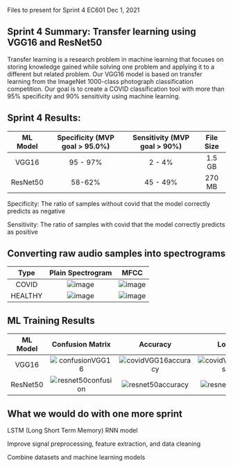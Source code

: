 Files to present for Sprint 4 EC601 Dec 1, 2021
## Sprint 4 Summary: Transfer learning using VGG16 and ResNet50
Transfer learning is a research problem in machine learning that focuses on storing knowledge gained while solving one problem and applying it to a different but related problem. Our VGG16 model is based on transfer learning from the ImageNet 1000-class photograph classification competition. Our goal is to create a COVID classification tool with more than 95% specificity and 90% sensitivity using machine learning.

## Sprint 4 Results:
ML Model   | Specificity  (MVP goal > 95.0%)   |  Sensitivity (MVP goal > 90%) | File Size
:---------------:|:-------------------------:|:-------------------------:|:---------------------:
VGG16 | 95 - 97% | 2 - 4% | 1.5 GB
ResNet50 | 58-62% | 45 - 49% | 270 MB

Specificity: The ratio of samples without covid that the model correctly predicts as negative

Sensitivity: The ratio of samples with covid that the model correctly predicts as positive


## Converting raw audio samples into spectrograms
Type    | Plain Spectrogram     |  MFCC |
:---------------:|:-------------------------:|:-------------------------:
COVID | ![image](https://user-images.githubusercontent.com/74585697/144285793-0fd55688-95ed-4703-aa18-e5364c369021.png)|![image](https://user-images.githubusercontent.com/74585697/144285865-28af373e-44d0-4126-b5a1-c3542ab32868.png)
HEALTHY | ![image](https://user-images.githubusercontent.com/74585697/144285938-829c52a3-ee88-48d9-aab1-ae1b255fff56.png)|![image](https://user-images.githubusercontent.com/74585697/144285986-352f57e0-a642-40cd-a2e1-420e88a296f6.png)


## ML Training Results
ML Model   | Confusion Matrix     |  Accuracy | Loss
:---------------:|:-------------------------:|:-------------------------:|:---------------------:
VGG16 | ![confusionVGG16](https://user-images.githubusercontent.com/74585697/144160213-22a3a5bc-d596-40c8-a6de-be4ab80080c9.png) | ![covidVGG16accuracy](https://user-images.githubusercontent.com/74585697/144160320-bf882314-a65f-40bb-8136-1b53ab534bf6.png) | ![covidVGG16loss](https://user-images.githubusercontent.com/74585697/144160601-25f3c118-2d12-4a1a-ba1f-0af5e1d3b97b.png)
ResNet50 | ![resnet50confusion](https://user-images.githubusercontent.com/74585697/144291921-73aafa17-d5a6-475f-99f2-0e298702b164.png) | ![resnet50accuracy](https://user-images.githubusercontent.com/74585697/144291744-be0cf01f-77e4-447d-905a-6a6f7329619c.png) | ![resnet50loss](https://user-images.githubusercontent.com/74585697/144291835-8be987a2-5b2a-4517-88e2-391f04171dda.png) | NULL


## What we would do with one more sprint
LSTM (Long Short Term Memory) RNN model

Improve signal preprocessing, feature extraction, and data cleaning

Combine datasets and machine learning models

